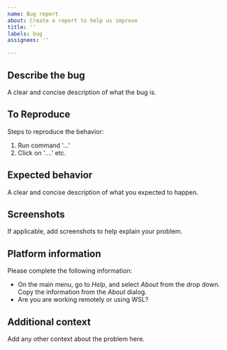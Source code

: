 ```yaml
---
name: Bug report
about: Create a report to help us improve
title: ''
labels: bug
assignees: ''

---
```


## Describe the bug

A clear and concise description of what the bug is.

## To Reproduce

Steps to reproduce the behavior:
1. Run command '...'
2. Click on '....' etc.

## Expected behavior

A clear and concise description of what you expected to happen.

## Screenshots

If applicable, add screenshots to help explain your problem.

## Platform information

Please complete the following information:
- On the main menu, go to *Help*, and select *About* from the drop down. Copy the information from the *About* dialog.
- Are you are working remotely or using WSL?

## Additional context

Add any other context about the problem here.
